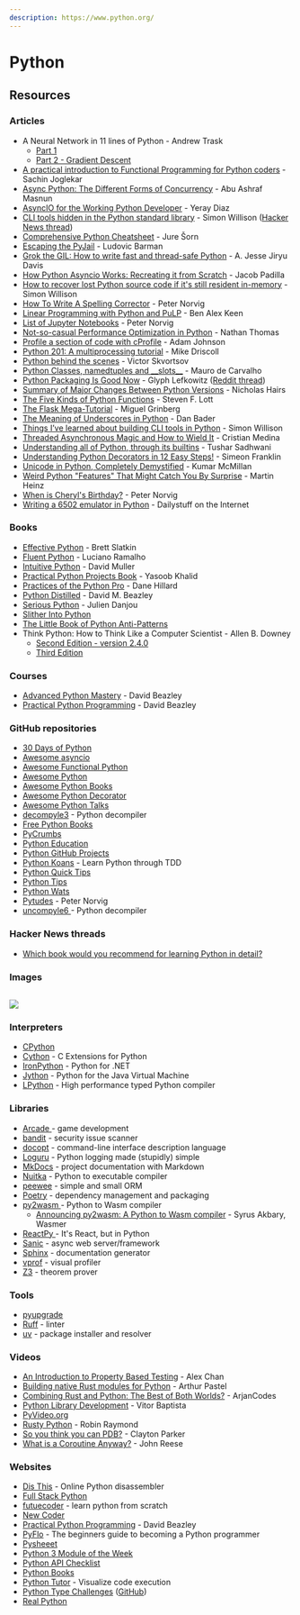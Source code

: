 ```yaml
---
description: https://www.python.org/
---
```


# Python

## Resources

### Articles

* A Neural Network in 11 lines of Python - Andrew Trask
  * [Part 1](https://iamtrask.github.io/2015/07/12/basic-python-network/)
  * [Part 2 - Gradient Descent](https://iamtrask.github.io/2015/07/27/python-network-part2/)
* [A practical introduction to Functional Programming for Python coders](https://codesachin.wordpress.com/2016/04/03/a-practical-introduction-to-functional-programming-for-python-coders/) - Sachin Joglekar
* [Async Python: The Different Forms of Concurrency](https://masnun.rocks/2016/10/06/async-python-the-different-forms-of-concurrency/) - Abu Ashraf Masnun
* [AsyncIO for the Working Python Developer](https://yeraydiazdiaz.medium.com/asyncio-for-the-working-python-developer-5c468e6e2e8e) - Yeray Diaz
* [CLI tools hidden in the Python standard library](https://til.simonwillison.net/python/stdlib-cli-tools) - Simon Willison ([Hacker News thread](https://news.ycombinator.com/item?id=36515531))
* [Comprehensive Python Cheatsheet](https://gto76.github.io/python-cheatsheet/) - Jure Šorn
* [Escaping the PyJail](https://lbarman.ch/blog/pyjail/) - Ludovic Barman
* [Grok the GIL: How to write fast and thread-safe Python](https://opensource.com/article/17/4/grok-gil) - A. Jesse Jiryu Davis
* [How Python Asyncio Works: Recreating it from Scratch](https://jacobpadilla.com/articles/recreating-asyncio) - Jacob Padilla
* [How to recover lost Python source code if it's still resident in-memory](https://gist.github.com/simonw/8aa492e59265c1a021f5c5618f9e6b12) - Simon Willison
* [How To Write A Spelling Corrector](https://norvig.com/spell-correct.html) - Peter Norvig
* [Linear Programming with Python and PuLP](https://benalexkeen.com/linear-programming-with-python-and-pulp/) - Ben Alex Keen
* [List of Jupyter Notebooks](https://norvig.com/ipython/README.html) - Peter Norvig
* [Not-so-casual Performance Optimization in Python](https://www.nathom.dev/blog/casual\_performance\_optimization\_python/) - Nathan Thomas
* [Profile a section of code with cProfile](https://adamj.eu/tech/2023/07/23/python-profile-section-cprofile/) - Adam Johnson
* [Python 201: A multiprocessing tutorial](https://www.blog.pythonlibrary.org/2016/08/02/python-201-a-multiprocessing-tutorial/) - Mike Driscoll
* [Python behind the scenes](https://tenthousandmeters.com/tag/python-behind-the-scenes/) - Victor Skvortsov
* [Python Classes, namedtuples and \_\_slots\_\_](https://maurodec.com/blog/classes-namedtuples-slots/) - Mauro de Carvalho
* [Python Packaging Is Good Now](https://glyph.twistedmatrix.com/2016/08/python-packaging.html) - Glyph Lefkowitz ([Reddit thread](https://www.reddit.com/r/Python/comments/4xnip4/python\_packaging\_is\_good\_now/))
* [Summary of Major Changes Between Python Versions](https://www.nicholashairs.com/posts/major-changes-between-python-versions/) - Nicholas Hairs
* [The Five Kinds of Python Functions](https://slott56.github.io/five-kinds-of-python-functions/assets/player/KeynoteDHTMLPlayer.html#0) - Steven F. Lott
* [The Flask Mega-Tutorial](https://blog.miguelgrinberg.com/post/the-flask-mega-tutorial-part-i-hello-world) - Miguel Grinberg
* [The Meaning of Underscores in Python](https://dbader.org/blog/meaning-of-underscores-in-python) - Dan Bader
* [Things I’ve learned about building CLI tools in Python](https://simonwillison.net/2023/Sep/30/cli-tools-python/) - Simon Willison
* [Threaded Asynchronous Magic and How to Wield It](https://medium.com/hackernoon/threaded-asynchronous-magic-and-how-to-wield-it-bba9ed602c32) - Cristian Medina
* [Understanding all of Python, through its builtins](https://sadh.life/post/builtins/) - Tushar Sadhwani
* [Understanding Python Decorators in 12 Easy Steps!](http://simeonfranklin.com/blog/2012/jul/1/python-decorators-in-12-steps/) - Simeon Franklin
* [Unicode in Python, Completely Demystified](http://farmdev.com/talks/unicode/) - Kumar McMiIlan
* [Weird Python "Features" That Might Catch You By Surprise](https://martinheinz.dev/blog/103) - Martin Heinz
* [When is Cheryl's Birthday?](https://nbviewer.jupyter.org/url/norvig.com/ipython/Cheryl.ipynb) - Peter Norvig
* [Writing a 6502 emulator in Python](https://dailystuff.nl/projects/writing-a-6502-emulator-in-python) - Dailystuff on the Internet

### Books

* [Effective Python](https://effectivepython.com/) - Brett Slatkin
* [Fluent Python](https://www.oreilly.com/library/view/fluent-python/9781491946237/) - Luciano Ramalho
* [Intuitive Python](https://pragprog.com/titles/dmpython/intuitive-python/) - David Muller
* [Practical Python Projects Book](https://practicalpython.yasoob.me/index.html) - Yasoob Khalid
* [Practices of the Python Pro](https://www.manning.com/books/practices-of-the-python-pro) - Dane Hillard
* [Python Distilled](http://www.dabeaz.com/python-distilled/) - David M. Beazley
* [Serious Python](https://nostarch.com/seriouspython) - Julien Danjou
* [Slither Into Python](https://www.slitherintopython.com/)
* [The Little Book of Python Anti-Patterns](https://docs.quantifiedcode.com/python-anti-patterns/index.html)
* Think Python: How to Think Like a Computer Scientist - Allen B. Downey
  * [Second Edition - version 2.4.0](https://greenteapress.com/thinkpython2/html/index.html)
  * [Third Edition](https://allendowney.github.io/ThinkPython/)

### Courses

* [Advanced Python Mastery](https://github.com/dabeaz-course/python-mastery) - David Beazley
* [Practical Python Programming](https://dabeaz-course.github.io/practical-python/) - David Beazley

### GitHub repositories

* [30 Days of Python](https://github.com/Asabeneh/30-Days-Of-Python)
* [Awesome asyncio](https://github.com/timofurrer/awesome-asyncio)
* [Awesome Functional Python](https://github.com/sfermigier/awesome-functional-python)
* [Awesome Python](https://github.com/vinta/awesome-python)
* [Awesome Python Books](https://github.com/Junnplus/awesome-python-books)
* [Awesome Python Decorator](https://github.com/Junnplus/awesome-python-books)
* [Awesome Python Talks](https://github.com/jhermann/awesome-python-talks)
* [decompyle3](https://github.com/rocky/python-decompile3) - Python decompiler
* [Free Python Books](https://github.com/pamoroso/free-python-books)
* [PyCrumbs](https://github.com/kirang89/pycrumbs)
* [Python Education](https://github.com/charlax/python-education)
* [Python GitHub Projects](https://github.com/checkcheckzz/python-github-projects)
* [Python Koans](https://github.com/gregmalcolm/python\_koans) - Learn Python through TDD
* [Python Quick Tips](https://gist.github.com/sreeragh-ar/7facbf6aace844692eb0dd8f32ee5d4c)
* [Python Tips](https://github.com/smoqadam/python-tips)
* [Python Wats](https://github.com/cosmologicon/pywat)
* [Pytudes](https://github.com/norvig/pytudes) - Peter Norvig
* [uncompyle6 ](https://github.com/rocky/python-uncompyle6/)- Python decompiler

### Hacker News threads

* [Which book would you recommend for learning Python in detail?](https://news.ycombinator.com/item?id=34569425)

### Images

<figure><img src="../../.gitbook/assets/Python Roadmap.jpg" alt=""><figcaption></figcaption></figure>

![](<../../.gitbook/assets/image (3).png>)

### Interpreters

* [CPython](https://github.com/python/cpython)
* [Cython](https://cython.org/) - C Extensions for Python
* [IronPython](https://ironpython.net/) - Python for .NET
* [Jython](https://www.jython.org/) - Python for the Java Virtual Machine
* [LPython](https://lpython.org/) - High performance typed Python compiler

### Libraries

* [Arcade ](https://api.arcade.academy/en/latest/index.html)- game development
* [bandit](https://bandit.readthedocs.io/en/latest/) - security issue scanner
* [docopt](https://docopt.org/) - command-line interface description language
* [Loguru](https://github.com/Delgan/loguru) - Python logging made (stupidly) simple
* [MkDocs](https://www.mkdocs.org/) - project documentation with Markdown
* [Nuitka](https://nuitka.net/) - Python to executable compiler
* [peewee](https://docs.peewee-orm.com/en/latest/index.html) - simple and small ORM
* [Poetry](https://python-poetry.org/) - dependency management and packaging
* [py2wasm ](https://github.com/wasmerio/py2wasm)- Python to Wasm compiler
  * [Announcing py2wasm: A Python to Wasm compiler](https://wasmer.io/posts/py2wasm-a-python-to-wasm-compiler) - Syrus Akbary, Wasmer
* [ReactPy ](https://github.com/reactive-python/reactpy)- It's React, but in Python
* [Sanic](https://sanicframework.org/en/) - async web server/framework
* [Sphinx](https://www.sphinx-doc.org/en/master/index.html) - documentation generator
* [vprof](https://github.com/nvdv/vprof) - visual profiler
* [Z3](https://github.com/Z3Prover/z3) - theorem prover

### Tools

* [pyupgrade](https://github.com/asottile/pyupgrade)
* [Ruff](https://beta.ruff.rs/docs/) - linter
* [uv](https://github.com/astral-sh/uv) - package installer and resolver

### Videos

* [An Introduction to Property Based Testing](https://www.youtube.com/watch?v=fhFXg2f9D2A) - Alex Chan
* [Building native Rust modules for Python](https://www.youtube.com/watch?v=r2wCF5DjNJ4) - Arthur Pastel
* [Combining Rust and Python: The Best of Both Worlds?](https://www.youtube.com/watch?v=lyG6AKzu4ew) - ArjanCodes
* [Python Library Development](https://www.youtube.com/watch?v=F5BHCVlZly4) - Vitor Baptista
* [PyVideo.org](https://pyvideo.org/)
* [Rusty Python](https://www.youtube.com/watch?v=Y5XQR0wUEyM) - Robin Raymond
* [So you think you can PDB?](https://www.youtube.com/watch?v=P0pIW5tJrRM) - Clayton Parker
* [What is a Coroutine Anyway?](https://www.youtube.com/watch?v=GSiZkP7cI80) - John Reese

### Websites

* [Dis This](https://www.dis-this.com/) - Online Python disassembler
* [Full Stack Python](https://www.fullstackpython.com/)
* [futuecoder](https://futurecoder.io/) - learn python from scratch
* [New Coder](https://newcoder.io/tutorials/)
* [Practical Python Programming](https://dabeaz-course.github.io/practical-python/) - David Beazley
* [PyFlo](https://pyflo.net/) - The beginners guide to becoming a Python programmer
* [Pysheeet](https://www.pythonsheets.com/)
* [Python 3 Module of the Week](https://pymotw.com/3/)
* [Python API Checklist](https://devchecklists.com/python-api-checklist/)
* [Python Books](https://pythonbooks.org/)
* [Python Tutor](https://pythontutor.com/) - Visualize code execution
* [Python Type Challenges](https://python-type-challenges.zeabur.app/) ([GitHub](https://github.com/laike9m/Python-Type-Challenges))
* [Real Python](https://realpython.com/)
